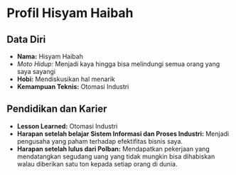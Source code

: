   <h1>Profil Hisyam Haibah</h1>
    <h2>Data Diri</h2>
    <ul>
        <li><b>Nama:</b> Hisyam Haibah</li>
        <li><i>Moto Hidup:</i> Menjadi kaya hingga bisa melindungi semua orang yang saya sayangi</li>
        <li><b>Hobi:</b> Mendiskusikan hal menarik</li>
        <li><b>Kemampuan Teknis:</b> Otomasi Industri</li>
    </ul>
    <h2>Pendidikan dan Karier</h2>
    <ul>
        <li><b>Lesson Learned:</b> Otomasi Industri</li>
        <li><b>Harapan setelah belajar Sistem Informasi dan Proses Industri:</b> Menjadi pengusaha yang paham terhadap efektifitas bisnis saya.</li>
        <li><b>Harapan setelah lulus dari Polban:</b> Mendapatkan pekerjaan yang mendatangkan segudang uang yang tidak mungkin bisa dihabiskan walau diberikan satu ton kepada setiap orang di dunia.</li>
    </ul>
</body>
</html>
